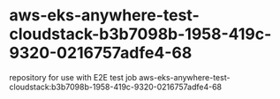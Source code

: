 # aws-eks-anywhere-test-cloudstack-b3b7098b-1958-419c-9320-0216757adfe4-68
repository for use with E2E test job aws-eks-anywhere-test-cloudstack:b3b7098b-1958-419c-9320-0216757adfe4-68
